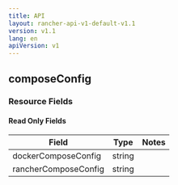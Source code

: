 ```yaml
---
title: API
layout: rancher-api-v1-default-v1.1
version: v1.1
lang: en
apiVersion: v1
---
```


## composeConfig



### Resource Fields


#### Read Only Fields

Field | Type   | Notes
---|---|---
dockerComposeConfig | string  | 
rancherComposeConfig | string  | 


<br>
